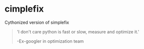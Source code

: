 # cimplefix
Cythonized version of simplefix

> 'I don't care python is fast or slow, measure and optimize it.'
> 
> -Ex-googler in optimization team

